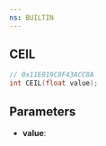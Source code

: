 ```yaml
---
ns: BUILTIN
---
```

## CEIL

```c
// 0x11E019C8F43ACC8A
int CEIL(float value);
```

## Parameters
* **value**:
